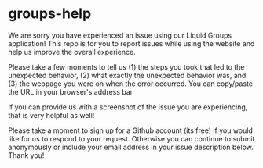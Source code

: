 # groups-help
We are sorry you have experienced an issue using our Liquid Groups application! This repo is for you to report issues while using the website and help us improve the overall experience.

Please take a few moments to tell us 
  (1) the steps you took that led to the unexpected behavior, 
  (2) what exactly the unexpected behavior was, and 
  (3) the webpage you were on when the error occurred. You can copy/paste the URL in your browser's address bar

If you can provide us with a screenshot of the issue you are experiencing, that is very helpful as well!

Please take a moment to sign up for a Github account (its free) if you would like for us to respond to your request. Otherwise you can continue to submit anonymously or include your email address in your issue description below. Thank you!
